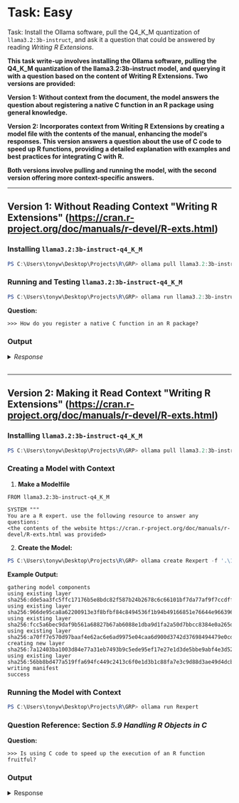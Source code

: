 # Task: Easy

Task: Install the Ollama software, pull the Q4_K_M quantization of `llama3.2:3b-instruct`, and ask it a question that could be answered by reading *Writing R Extensions*.


**This task write-up involves installing the Ollama software, pulling the Q4_K_M quantization of the llama3.2:3b-instruct model, and querying it with a question based on the content of Writing R Extensions. Two versions are provided:**

**Version 1: Without context from the document, the model answers the question about registering a native C function in an R package using general knowledge.**

**Version 2: Incorporates context from Writing R Extensions by creating a model file with the contents of the manual, enhancing the model's responses. This version answers a question about the use of C code to speed up R functions, providing a detailed explanation with examples and best practices for integrating C with R.**

**Both versions involve pulling and running the model, with the second version offering more context-specific answers.**

---

## Version 1: Without Reading Context "Writing R Extensions" (https://cran.r-project.org/doc/manuals/r-devel/R-exts.html)

### Installing `llama3.2:3b-instruct-q4_K_M`
```powershell
PS C:\Users\tonyw\Desktop\Projects\R\GRP> ollama pull llama3.2:3b-instruct-q4_K_M
```

### Running and Testing `llama3.2:3b-instruct-q4_K_M`
```powershell
PS C:\Users\tonyw\Desktop\Projects\R\GRP> ollama run llama3.2:3b-instruct-q4_K_M
```

**Question:**
```
>>> How do you register a native C function in an R package?
```

### Output

<details>
  <summary><i>Response</i></summary>
  <br>
To register a native C function in an R package, you can use the `R_ext` module. Here is an example of how to create and register a simple C function:

1. Create a new file named `R_ext.R` in your R package directory.

2. Add the following code to this file:

```r
#' @export
extern "C" {
  int add(int x, int y);
}
```

This is telling R that the `add` function should be exported as a C function and can be accessed from R.

3. Create a new file named `R_add.R` (or any other name you prefer) in your R package directory.

4. Add the following code to this file:

```r
#' @export
#' @import R_ext
add <- function(x, y) {
  return(x + y)
}
```

This is telling R that there is a new function named `add` and that it should be imported from the `R_ext` module.

5. Compile your package using `R CMD SHADOW`.

6. You can now call the native C function in your R code:

```r
library(my_package)
result <- add(2, 3)
print(result)  # prints 5
```

Note: The `@import R_ext` statement is required to import the `add` function from the `R_ext` module. If you want to access a C function that is defined in a different source file (e.g.,         
`C_file.c`), you can use the following syntax:

```r
#' @export
extern "C" {
  int add2(int x, int y);
}
```

In this case, the `add2` function should be defined in a separate C file and compiled with your package.

  
</details>
<br>

---

## Version 2: Making it Read Context "Writing R Extensions" (https://cran.r-project.org/doc/manuals/r-devel/R-exts.html)

### Installing `llama3.2:3b-instruct-q4_K_M`
```powershell
PS C:\Users\tonyw\Desktop\Projects\R\GRP> ollama pull llama3.2:3b-instruct-q4_K_M
```

### Creating a Model with Context
1. **Make a Modelfile**

```
FROM llama3.2:3b-instruct-q4_K_M

SYSTEM """
You are a R expert. use the following resource to answer any questions:
<the contents of the website https://cran.r-project.org/doc/manuals/r-devel/R-exts.html was provided>
```

2. **Create the Model:**
```powershell
PS C:\Users\tonyw\Desktop\Projects\R\GRP> ollama create Rexpert -f '.\1 Easy\Modelfile'
```

**Example Output:**
```
gathering model components
using existing layer sha256:dde5aa3fc5ffc17176b5e8bdc82f587b24b2678c6c66101bf7da77af9f7ccdff
using existing layer sha256:966de95ca8a62200913e3f8bfbf84c8494536f1b94b49166851e76644e966396
using existing layer sha256:fcc5a6bec9daf9b561a68827b67ab6088e1dba9d1fa2a50d7bbcc8384e0a265d
using existing layer sha256:a70ff7e570d97baaf4e62ac6e6ad9975e04caa6d900d3742d37698494479e0cd
creating new layer sha256:7a12403ba1003d84e77a31eb7493b9c5ede95ef17e27e1d3de5bbe9abf4e3d52
using existing layer sha256:56bb8bd477a519ffa694fc449c2413c6f0e1d3b1c88fa7e3c9d88d3ae49d4dcb
writing manifest
success
```

### Running the Model with Context
```powershell
PS C:\Users\tonyw\Desktop\Projects\R\GRP> ollama run Rexpert
```

### Question Reference: Section *5.9 Handling R Objects in C*

**Question:**
```
>>> Is using C code to speed up the execution of an R function fruitful?
```

### Output

<details>
  <summary>Response</summary>

<br>Yes, using C code to speed up the execution of an R function can be a fruitful approach. Here's why:

1.  **Performance:** R is a high-level language that is designed for ease of use and flexibility, but it comes at the cost of performance. By writing your code in C, you can take advantage       
of the lower-level memory management and optimize your code for speed.
2.  **Control over Memory Management:** In R, memory management is handled by the garbage collector, which can lead to overhead and slow down your application. By managing memory manually        
in C, you can avoid this overhead and improve performance.
3.  **Native Integration:** When you write your code in C, you can integrate it directly with R's core functions, such as data types, operators, and control structures, allowing for 
seamless interaction between the two languages.
4.  **Portability:** C code can be compiled on multiple platforms, including Windows, macOS, and Linux, without modification.

However, there are also some challenges to consider:

1.  **Learning Curve:** Writing in C requires a different skill set than writing in R, so you'll need to invest time in learning the basics of C programming.
2.  **Portability:** While C code can be compiled on multiple platforms, it may require additional setup and configuration to work with R.
3.  **Debugging Difficulty:** Debugging issues with C code can be more challenging than debugging issues with R, since you'll need to use a debugger and understand the intricacies of C
memory management.

To make the most of using C code in your R function, consider the following best practices:

1.  **Use R's Foreign Function Interface (FFI):** The FFI allows you to call C functions from R and vice versa. This provides an easy way to interface with C code.
2.  **Utilize Rcpp:** Rcpp is a popular package that allows you to write C++ code, which can then be integrated with R using the FFI.

Example of how to use C code in an R function:

1.  **Create a shared library (DLL):** Compile your C code into a shared library that can be loaded from R.
2.  **Load the DLL:** Use the `dynamic.load()` function to load the DLL and access its functions.
3.  **Call C functions from R:** Pass arguments to C functions and retrieve results using pointers or structs.

Here's an example of a simple C function:

*C Code (my_c_function.c):*
```c
#include <R.h>
#include <Rdefines.h>

SEXP my_c_function(SEXP x) {
    int* x_int = (int*) INTEGER(x);
    double result = x_int[0] * 2;
    return ScalarReal(result);
}
```

*R Code to Load and Run C Function:*
```r
dyn.load("my_c_function.dll")
x <- as.integer(5)
result <- .Call("my_c_function", x)
print(result)
```

This example demonstrates how to use a C function in an R environment. You can customize the function to suit your specific needs and optimize it for performance.

Keep in mind that using C code in an R function is just one approach, and there are other ways to speed up R functions without writing in C. For example, you could:

*   Use vectorized operations to avoid loops.
*   Optimize data structures or algorithms used in your R function.
*   Use parallel processing or multithreading.

Experiment with different approaches to determine what works best for your specific use case.

</details>

